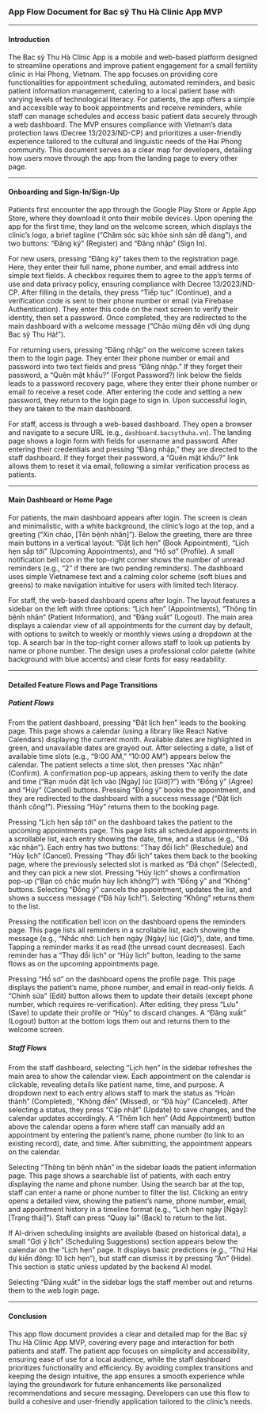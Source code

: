 ### App Flow Document for Bac sỹ Thu Hà Clinic App MVP

---

#### Introduction  
The Bac sỹ Thu Hà Clinic App is a mobile and web-based platform designed to streamline operations and improve patient engagement for a small fertility clinic in Hai Phong, Vietnam. The app focuses on providing core functionalities for appointment scheduling, automated reminders, and basic patient information management, catering to a local patient base with varying levels of technological literacy. For patients, the app offers a simple and accessible way to book appointments and receive reminders, while staff can manage schedules and access basic patient data securely through a web dashboard. The MVP ensures compliance with Vietnam’s data protection laws (Decree 13/2023/ND-CP) and prioritizes a user-friendly experience tailored to the cultural and linguistic needs of the Hai Phong community. This document serves as a clear map for developers, detailing how users move through the app from the landing page to every other page.

---

#### Onboarding and Sign-In/Sign-Up  

Patients first encounter the app through the Google Play Store or Apple App Store, where they download it onto their mobile devices. Upon opening the app for the first time, they land on the welcome screen, which displays the clinic’s logo, a brief tagline (“Chăm sóc sức khỏe sinh sản dễ dàng”), and two buttons: “Đăng ký” (Register) and “Đăng nhập” (Sign In).  

For new users, pressing “Đăng ký” takes them to the registration page. Here, they enter their full name, phone number, and email address into simple text fields. A checkbox requires them to agree to the app’s terms of use and data privacy policy, ensuring compliance with Decree 13/2023/ND-CP. After filling in the details, they press “Tiếp tục” (Continue), and a verification code is sent to their phone number or email (via Firebase Authentication). They enter this code on the next screen to verify their identity, then set a password. Once completed, they are redirected to the main dashboard with a welcome message (“Chào mừng đến với ứng dụng Bac sỹ Thu Hà!”).  

For returning users, pressing “Đăng nhập” on the welcome screen takes them to the login page. They enter their phone number or email and password into two text fields and press “Đăng nhập.” If they forget their password, a “Quên mật khẩu?” (Forgot Password?) link below the fields leads to a password recovery page, where they enter their phone number or email to receive a reset code. After entering the code and setting a new password, they return to the login page to sign in. Upon successful login, they are taken to the main dashboard.  

For staff, access is through a web-based dashboard. They open a browser and navigate to a secure URL (e.g., `dashboard.bacsythuha.vn`). The landing page shows a login form with fields for username and password. After entering their credentials and pressing “Đăng nhập,” they are directed to the staff dashboard. If they forget their password, a “Quên mật khẩu?” link allows them to reset it via email, following a similar verification process as patients.

---

#### Main Dashboard or Home Page  

For patients, the main dashboard appears after login. The screen is clean and minimalistic, with a white background, the clinic’s logo at the top, and a greeting (“Xin chào, [Tên bệnh nhân]”). Below the greeting, there are three main buttons in a vertical layout: “Đặt lịch hẹn” (Book Appointment), “Lịch hẹn sắp tới” (Upcoming Appointments), and “Hồ sơ” (Profile). A small notification bell icon in the top-right corner shows the number of unread reminders (e.g., “2” if there are two pending reminders). The dashboard uses simple Vietnamese text and a calming color scheme (soft blues and greens) to make navigation intuitive for users with limited tech literacy.  

For staff, the web-based dashboard opens after login. The layout features a sidebar on the left with three options: “Lịch hẹn” (Appointments), “Thông tin bệnh nhân” (Patient Information), and “Đăng xuất” (Logout). The main area displays a calendar view of all appointments for the current day by default, with options to switch to weekly or monthly views using a dropdown at the top. A search bar in the top-right corner allows staff to look up patients by name or phone number. The design uses a professional color palette (white background with blue accents) and clear fonts for easy readability.

---

#### Detailed Feature Flows and Page Transitions  

##### Patient Flows  
From the patient dashboard, pressing “Đặt lịch hẹn” leads to the booking page. This page shows a calendar (using a library like React Native Calendars) displaying the current month. Available dates are highlighted in green, and unavailable dates are grayed out. After selecting a date, a list of available time slots (e.g., “9:00 AM,” “10:00 AM”) appears below the calendar. The patient selects a time slot, then presses “Xác nhận” (Confirm). A confirmation pop-up appears, asking them to verify the date and time (“Bạn muốn đặt lịch vào [Ngày] lúc [Giờ]?”) with “Đồng ý” (Agree) and “Hủy” (Cancel) buttons. Pressing “Đồng ý” books the appointment, and they are redirected to the dashboard with a success message (“Đặt lịch thành công!”). Pressing “Hủy” returns them to the booking page.  

Pressing “Lịch hẹn sắp tới” on the dashboard takes the patient to the upcoming appointments page. This page lists all scheduled appointments in a scrollable list, each entry showing the date, time, and a status (e.g., “Đã xác nhận”). Each entry has two buttons: “Thay đổi lịch” (Reschedule) and “Hủy lịch” (Cancel). Pressing “Thay đổi lịch” takes them back to the booking page, where the previously selected slot is marked as “Đã chọn” (Selected), and they can pick a new slot. Pressing “Hủy lịch” shows a confirmation pop-up (“Bạn có chắc muốn hủy lịch không?”) with “Đồng ý” and “Không” buttons. Selecting “Đồng ý” cancels the appointment, updates the list, and shows a success message (“Đã hủy lịch!”). Selecting “Không” returns them to the list.  

Pressing the notification bell icon on the dashboard opens the reminders page. This page lists all reminders in a scrollable list, each showing the message (e.g., “Nhắc nhở: Lịch hẹn ngày [Ngày] lúc [Giờ]”), date, and time. Tapping a reminder marks it as read (the unread count decreases). Each reminder has a “Thay đổi lịch” or “Hủy lịch” button, leading to the same flows as on the upcoming appointments page.  

Pressing “Hồ sơ” on the dashboard opens the profile page. This page displays the patient’s name, phone number, and email in read-only fields. A “Chỉnh sửa” (Edit) button allows them to update their details (except phone number, which requires re-verification). After editing, they press “Lưu” (Save) to update their profile or “Hủy” to discard changes. A “Đăng xuất” (Logout) button at the bottom logs them out and returns them to the welcome screen.  

##### Staff Flows  
From the staff dashboard, selecting “Lịch hẹn” in the sidebar refreshes the main area to show the calendar view. Each appointment on the calendar is clickable, revealing details like patient name, time, and purpose. A dropdown next to each entry allows staff to mark the status as “Hoàn thành” (Completed), “Không đến” (Missed), or “Đã hủy” (Canceled). After selecting a status, they press “Cập nhật” (Update) to save changes, and the calendar updates accordingly. A “Thêm lịch hẹn” (Add Appointment) button above the calendar opens a form where staff can manually add an appointment by entering the patient’s name, phone number (to link to an existing record), date, and time. After submitting, the appointment appears on the calendar.  

Selecting “Thông tin bệnh nhân” in the sidebar loads the patient information page. This page shows a searchable list of patients, with each entry displaying the name and phone number. Using the search bar at the top, staff can enter a name or phone number to filter the list. Clicking an entry opens a detailed view, showing the patient’s name, phone number, email, and appointment history in a timeline format (e.g., “Lịch hẹn ngày [Ngày]: [Trạng thái]”). Staff can press “Quay lại” (Back) to return to the list.  

If AI-driven scheduling insights are available (based on historical data), a small “Gợi ý lịch” (Scheduling Suggestions) section appears below the calendar on the “Lịch hẹn” page. It displays basic predictions (e.g., “Thứ Hai dự kiến đông: 10 lịch hẹn”), but staff can dismiss it by pressing “Ẩn” (Hide). This section is static unless updated by the backend AI model.  

Selecting “Đăng xuất” in the sidebar logs the staff member out and returns them to the web login page.  

---

#### Conclusion  
This app flow document provides a clear and detailed map for the Bac sỹ Thu Hà Clinic App MVP, covering every page and interaction for both patients and staff. The patient app focuses on simplicity and accessibility, ensuring ease of use for a local audience, while the staff dashboard prioritizes functionality and efficiency. By avoiding complex transitions and keeping the design intuitive, the app ensures a smooth experience while laying the groundwork for future enhancements like personalized recommendations and secure messaging. Developers can use this flow to build a cohesive and user-friendly application tailored to the clinic’s needs.